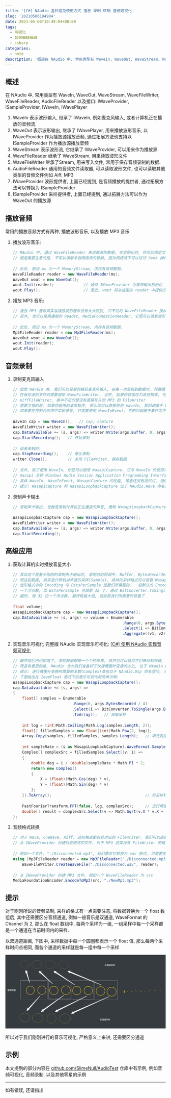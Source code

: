```yaml
---
title: '[C#] NAudio 各种常见使用方式 播放 录制 转码 音频可视化'
slug: '20210506194904'
date: 2021-05-06T19:49:04+08:00
tags:
  - 可视化
  - 音频编码解码
  - csharp
categories:
  - note
description: '概述在 NAudio 中, 常用类型有 WaveIn, WaveOut, WaveStream, WaveFileWriter, WaveFileReader, AudioFileReader 以及接口: IWaveProvider, ISampleProvider, IWaveIn, IWavePlayerWaveIn 表示波形输入, 继承了 IWaveIn, 例如麦克风输入, 或者计算机正在播放的音频流.WaveOut 表示波形输出, 继承了 IWavePlayer, 用来播放波形音乐, 以 I'
---
```


## 概述

在 NAudio 中, 常用类型有 WaveIn, WaveOut, WaveStream, WaveFileWriter, WaveFileReader, AudioFileReader 以及接口: IWaveProvider, ISampleProvider, IWaveIn, IWavePlayer


1. WaveIn 表示波形输入, 继承了 IWaveIn, 例如麦克风输入, 或者计算机正在播放的音频流.
2. WaveOut 表示波形输出, 继承了 IWavePlayer, 用来播放波形音乐, 以 IWaveProvider 作为播放源播放音频, 通过拓展方法也支持以 ISampleProvider 作为播放源播放音频
3. WaveStream 表示波形流, 它继承了 IWaveProvider, 可以用来作为播放源.
4. WaveFileReader 继承了 WaveStream, 用来读取波形文件
5. WaveFileWriter 继承了Stream, 用来写入文件, 常用于保存音频录制的数据.
6. AudioFileReader 通用的音频文件读取器, 可以读取波形文件, 也可以读取其他类型的音频文件例如 Aiff, MP3
7. IWaveProvider 波形提供者, 上面已经提到, 是音频播放的提供者, 通过拓展方法可以转换为 ISampleProvider
8. ISampleProvider 采样提供者, 上面已经提到, 通过拓展方法可以作为 WaveOut 的播放源


## 播放音频


常用的播放音频方式有两种, 播放波形音乐, 以及播放 MP3 音乐


1. 播放波形音乐:

   ```csharp
   // NAudio 中, 通过 WaveFileReader 来读取波形数据, 在实例化时, 你可以指定文件名或者是输入流, 这意味着你可以读取内存流中的音频数据
   // 但是需要注意的是, 不可以读取来自网络流的音频, 因为网络流不可以进行 Seek 操作.
   
   // 此处, 假设 ms 为一个 MemoryStream, 内存有音频数据.
   WaveFileReader reader = new WaveFileReader(ms);
   WaveOut wout = new WaveOut();
   wout.Init(reader);             // 通过 IWaveProvider 为音频输出初始化
   wout.Play();                   // 至此, wout 将从指定的 reader 中提供的数据进行播放
   ```

2. 播放 MP3 音乐:

   ```csharp
   // 播放 MP3 音乐其实与播放波形音乐没有太大区别, 只不过将 WaveFileReader 换成了 Mp3FileReader 罢了
   // 另外, 也可以使用通用的 Reader, MediaFoundationReader, 它既可以读取波形音乐, 也可以读取 MP3
   
   // 此处, 假设 ms 为一个 MemoryStream, 内存有音频数据.
   Mp3FileReader reader = new Mp3FileReader(ms);
   WaveOut wout = new WaveOut();
   wout.Init(reader);
   wout.Play();
   ```


## 音频录制


1. 录制麦克风输入

   ```csharp
   // 借助 WaveIn 类, 我们可以轻易的捕获麦克风输入, 在每一次录制到数据时, 将数据写入到文件或其他流, 这就实现了保存录音
   // 在保存波形文件时需要借助 WaveFileWriter, 当然, 如果你想保存为其他格式, 也可以使用其它的 Writer, 例如 CurWaveFileWriter 以及
   // AiffFileWriter, 美中不足的是没有直接写入到 MP3 的 FileWriter
   // 需要注意的是, 如果你是用的桌面程序, 那么你可以直接使用 WaveIn, 其回调基于 Windows 消息, 所以无法在控制台应用中使用 WaveIn
   // 如果要在控制台应用中实现录音, 只需要使用 WaveInEvent, 它的回调基于事件而不是 Windows 消息, 所以可以通用
   
   WaveIn cap = new WaveIn();   // cap, capture
   WaveFileWriter writer = new WaveFileWriter();
   cap.DataAvailable += (s, args) => writer.Write(args.Buffer, 0, args.BytesRecorded);    // 订阅事件
   cap.StartRecording();   // 开始录制
   
   // 结束录制时:
   cap.StopRecording();    // 停止录制
   writer.Close();         // 关闭 FileWriter, 保存数据
   
   // 另外, 除了使用 WaveIn, 你还可以使用 WasapiCapture, 它与 WaveIn 的使用方式是一致的, 可以用来录制麦克风
   // Wasapi 全称 Windows Audio Session Application Programming Interface (Windows音频会话应用编程接口)
   // 具体 WaveIn, WaveInEvent, WasapiCapture 的性能, 笔者还没有测试过, 但估计不会有太大差异.
   // 提示: WasapiCapture 和 WasapiLoopbackCapture 位于 NAudio.Wave 命名空间下
   ```

2. 录制声卡输出

   ```csharp
   // 录制声卡输出, 也就是录制计算机正在播放的声音, 借助 WasapiLoopbackCapture 即可简单实现, 使用方式与 WasapiCapture 无异
   
   WasapiLoopbackCapture cap = new WasapiLoopbackCapture();
   WaveFileWriter writer = new WaveFileWriter();
   cap.DataAvailable += (s, args) => writer.Write(args.Buffer, 0, args.BytesRecorded);
   cap.StartRecording();
   ```


## 高级应用


1. 获取计算机实时播放音量大小

   ```csharp
   // 其实这个是基于刚刚的录制声卡输出的, 录制时的回调中, Buffer, BytesRecorded 指定了此次录制的数据 (缓冲区和数据长度)
   // 而这些数据, 其实是计算机对声音的采样(Sample), 具体的采样格式可以查看 WasapiLoopbackCapture 实例的 WaveForamt
   // 波形格式中的 Encoding 与 BitsPerSample 是我们所需要的. 一般默认的 Encoding 是 IeeeFloat, 也就是每一个采样都是
   // 一个浮点数, 而 BitsPerSample 也就是 32 了. 通过 BitConverter.ToSingle() 我们可以从缓冲区中取得浮点数
   // 遍历, 每 32 位一个浮点数, 最终取最大值, 这就是我们所需要的音量了
   
   float volume;
   WasapiLoopbackCapture cap = new WasapiLoopbackCapture();
   cap.DataAvailable += (s, args) => volume = Enumerable
                                                   .Range(0, args.BytesRecorded / 4)                         // 每一个采样的位置
                                                   .Select(i => BitConverter.ToSingle(args.Buffer, i * 4))   // 获取每一个采样
                                                   .Aggregate((v1, v2) => v1 > v2 ? v1 : v2);                // 找到值最大的采样
   ```

2. 实现音乐可视化
   完整版 NAudio 实现音乐可视化: [[C#] 使用 NAudio 实现音频可视化](/p/20210509234918/)
   ```csharp
   // 既然我们已经知道了, 那些数据都是一个个的采样, 自然也可以通过它们来绘制频谱, 只需要进行快速傅里叶变换即可
   // 而且有意思的是, NAudio 也为我们准备好了快速傅里叶变换的方法, 位于 NAudio.Dsp 命名空间下
   // 提示: 进行傅里叶变换所需要的复数(Complex)类也位于 NAudio.Dsp 命名空间, 它有两个字段, X(实部) 与 Y(虚部)
   // 下面给出在 IeeeFloat 格式下的音乐可视化的简单示例:
   WasapiLoopbackCapture cap = new WasapiLoopbackCapture();
   cap.DataAvailable += (s, args) =>
   {
       float[] samples = Enumerable
                             .Range(0, args.BytesRecorded / 4)
                             .Select(i => BitConverter.ToSingle(args.Buffer, i * 4))
                             .ToArray();   // 获取采样
       
       int log = (int)Math.Ceiling(Math.Log(samples.Length, 2));
       float[] filledSamples = new float[(int)Math.Pow(2, log)];
       Array.Copy(samples, filledSamples, samples.Length);   // 填充数据
       
       int sampleRate = (s as WasapiLoopbackCapture).WaveFormat.SampleRate;    // 获取采样率
       Complex[] complexSrc = filledSamples.Select((v, i) =>
       {
           double deg = i / (double)sampleRate * Math.PI * 2;                  // 获取当前采样率在圆上对应的角度 (弧度制)
           return new Complex()
           {
               X = (float)(Math.Cos(deg) * v),
               Y = (float)(Math.Sin(deg) * v)
           };
       }).ToArray();                                         // 将采样转换为对应的复数 (缠绕到圆)
       
       FastFourierTransform.FFT(false, log, complexSrc);     // 进行傅里叶变换
       double[] result = complexSrc.Select(v => Math.Sqrt(v.X * v.X + v.Y * v.Y)).ToArray();    // 取得结果
   };
   ```

3. 音频格式转换

   ```csharp
   // 对于 Wave, CueWave, Aiff, 这些格式都有其对应的 FileWriter, 我们可以直接调用其 Writer 的 Create***File 来
   // 从 IWaveProvider 创建对应格式的文件. 对于 MP3 这类没有 FileWriter 的格式, 可以调用 MediaFoundationEncoder
   
   // 例如一个文件, "./Disconnected.mp3", 我们要将它转换为 wav 格式, 只需要使用下面的代码, CurWave 与 Aiff 同理
   using (Mp3FileReader reader = new Mp3FileReader("./Disconnected.mp3"))
       WaveFileWriter.CreateWaveFile("./Disconnected.wav", reader);
   
   // 从 IWaveProvider 创建 MP3 文件, 假如一个 WaveFileReader 为 src
   MediaFoundationEncoder.EncodeToMp3(src, "./NewMp3.mp3");
   ```


## 提示


对于刚刚所说的音频录制, 采样的格式有一点需要注意, 将数据转换为一个 float 数组后, 其中还需要区分音频通道, 例如一般音乐是双通道, WaveFormat 的 Channel 为 2, 那么在 float 数组中, 每两个采样为一组, 一组采样中每一个采样都是一个通道在当前时间内的采样.


以双通道距离, 下图中, 采样数据中每一个圆圈都表示一个 float 值, 那么每两个采样时间点相同, 而各个通道的采样就是每一组中每一个采样 


![image](images/d150eb7b73e62b2aed07a68442f51525.png)


所以对于我们刚刚进行的音乐可视化, 严格意义上来讲, 还需要区分通道


## 示例


本文提到的部分内容在 [github.com/SlimeNull/AudioTest](https://github.com/SlimeNull/AudioTest) 仓库中有示例, 例如音频可视化, 音频录制, 以及其他零星的示例


---


如有错误, 还请指出
